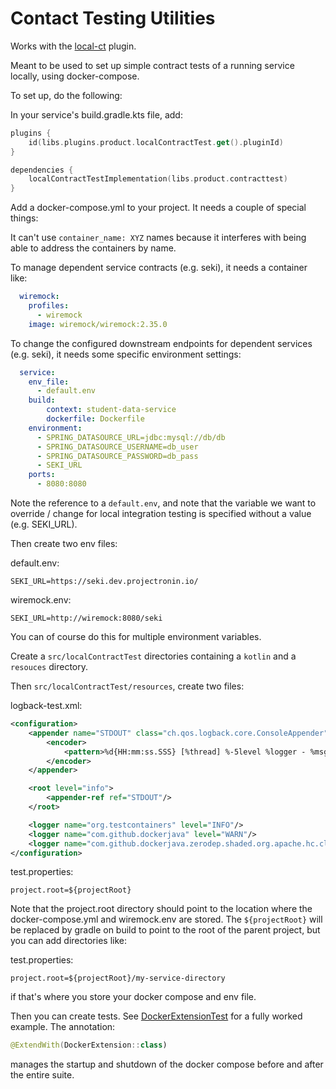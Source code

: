 # Contact Testing Utilities

Works with the [local-ct](../product-gradle-common) plugin.

Meant to be used to set up simple contract tests of a running service locally, using docker-compose.

To set up, do the following:

In your service's build.gradle.kts file, add:

```kotlin
plugins {
    id(libs.plugins.product.localContractTest.get().pluginId)
}

dependencies {
    localContractTestImplementation(libs.product.contracttest)
}
```

Add a docker-compose.yml to your project.  It needs a couple of special things:

It can't use `container_name: XYZ` names because it interferes with being able to address the containers by name.

To manage dependent service contracts (e.g. seki), it needs a container like:
```yaml
  wiremock:
    profiles:
      - wiremock
    image: wiremock/wiremock:2.35.0
```

To change the configured downstream endpoints for dependent services (e.g. seki), it needs some specific environment settings:

```yaml
  service:
    env_file:
      - default.env
    build:
        context: student-data-service
        dockerfile: Dockerfile
    environment:
      - SPRING_DATASOURCE_URL=jdbc:mysql://db/db
      - SPRING_DATASOURCE_USERNAME=db_user
      - SPRING_DATASOURCE_PASSWORD=db_pass
      - SEKI_URL
    ports:
      - 8080:8080
```

Note the reference to a `default.env`, and note that the variable we want to override / change for local integration testing
is specified without a value (e.g. SEKI_URL).

Then create two env files:

default.env:
```
SEKI_URL=https://seki.dev.projectronin.io/
```

wiremock.env:
```
SEKI_URL=http://wiremock:8080/seki
```

You can of course do this for multiple environment variables.

Create a `src/localContractTest` directories containing a `kotlin` and a `resouces` directory.

Then `src/localContractTest/resources`, create two files:

logback-test.xml:
```xml
<configuration>
    <appender name="STDOUT" class="ch.qos.logback.core.ConsoleAppender">
        <encoder>
            <pattern>%d{HH:mm:ss.SSS} [%thread] %-5level %logger - %msg%n</pattern>
        </encoder>
    </appender>

    <root level="info">
        <appender-ref ref="STDOUT"/>
    </root>

    <logger name="org.testcontainers" level="INFO"/>
    <logger name="com.github.dockerjava" level="WARN"/>
    <logger name="com.github.dockerjava.zerodep.shaded.org.apache.hc.client5.http.wire" level="OFF"/>
</configuration>
```

test.properties:
```properties
project.root=${projectRoot}
```

Note that the project.root directory should point to the location where the docker-compose.yml and wiremock.env are stored.  The `${projectRoot}`
will be replaced by gradle on build to point to the root of the parent project, but you can add directories like:

test.properties:
```properties
project.root=${projectRoot}/my-service-directory
```

if that's where you store your docker compose and env file.

Then you can create tests. See [DockerExtensionTest](./src/test/kotlin/com/projectronin/product/contracttest/DockerExtensionTest.kt) for
a fully worked example. The annotation:

```kotlin
@ExtendWith(DockerExtension::class)
```

manages the startup and shutdown of the docker compose before and after the entire suite.
